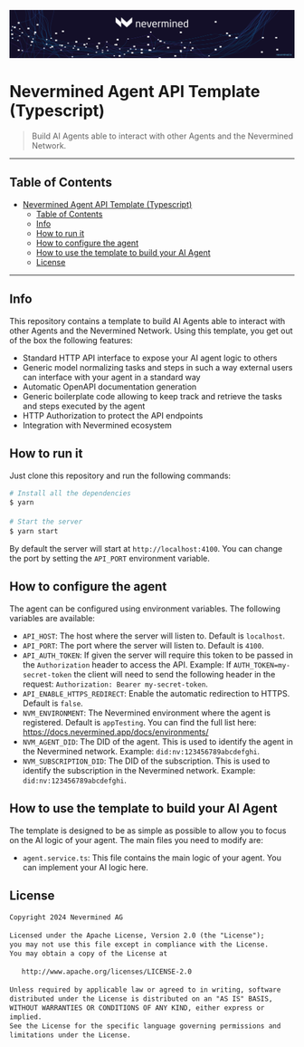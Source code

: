 [![banner](https://raw.githubusercontent.com/nevermined-io/assets/main/images/logo/banner_logo.png)](https://nevermined.io)

# Nevermined Agent API Template (Typescript)

> Build AI Agents able to interact with other Agents and the Nevermined Network.

---

## Table of Contents

- [Nevermined Agent API Template (Typescript)](#nevermined-agent-api-template-typescript)
  - [Table of Contents](#table-of-contents)
  - [Info](#info)
  - [How to run it](#how-to-run-it)
  - [How to configure the agent](#how-to-configure-the-agent)
  - [How to use the template to build your AI Agent](#how-to-use-the-template-to-build-your-ai-agent)
  - [License](#license)

---

## Info

This repository contains a template to build AI Agents able to interact with other Agents and the Nevermined Network. Using this template, you get out of the box the following features:

- Standard HTTP API interface to expose your AI agent logic to others
- Generic model normalizing tasks and steps in such a way external users can interface with your agent in a standard way
- Automatic OpenAPI documentation generation
- Generic boilerplate code allowing to keep track and retrieve the tasks and steps executed by the agent
- HTTP Authorization to protect the API endpoints
- Integration with Nevermined ecosystem

## How to run it

Just clone this repository and run the following commands:

```bash
# Install all the dependencies
$ yarn

# Start the server
$ yarn start
```

By default the server will start at `http://localhost:4100`. You can change the port by setting the `API_PORT` environment variable.

## How to configure the agent

The agent can be configured using environment variables. The following variables are available:

- `API_HOST`: The host where the server will listen to. Default is `localhost`.
- `API_PORT`: The port where the server will listen to. Default is `4100`.
- `API_AUTH_TOKEN`: If given the server will require this token to be passed in the `Authorization` header to access the API. Example: If `AUTH_TOKEN=my-secret-token` the client will need to send the following header in the request: `Authorization: Bearer my-secret-token`.
- `API_ENABLE_HTTPS_REDIRECT`: Enable the automatic redirection to HTTPS. Default is `false`.
- `NVM_ENVIRONMENT`: The Nevermined environment where the agent is registered. Default is `appTesting`. You can find the full list here: <https://docs.nevermined.app/docs/environments/>
- `NVM_AGENT_DID`: The DID of the agent. This is used to identify the agent in the Nevermined network. Example: `did:nv:123456789abcdefghi`.
- `NVM_SUBSCRIPTION_DID`: The DID of the subscription. This is used to identify the subscription in the Nevermined network. Example: `did:nv:123456789abcdefghi`.

## How to use the template to build your AI Agent

The template is designed to be as simple as possible to allow you to focus on the AI logic of your agent. The main files you need to modify are:

- `agent.service.ts`: This file contains the main logic of your agent. You can implement your AI logic here.

## License

```text
Copyright 2024 Nevermined AG

Licensed under the Apache License, Version 2.0 (the "License");
you may not use this file except in compliance with the License.
You may obtain a copy of the License at

   http://www.apache.org/licenses/LICENSE-2.0

Unless required by applicable law or agreed to in writing, software
distributed under the License is distributed on an "AS IS" BASIS,
WITHOUT WARRANTIES OR CONDITIONS OF ANY KIND, either express or implied.
See the License for the specific language governing permissions and
limitations under the License.
```
